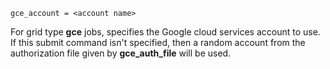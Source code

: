     gce_account = <account name>

For grid type **gce** jobs, specifies the Google cloud services account
to use. If this submit command isn't specified, then a random account
from the authorization file given by **gce_auth_file** will be used.
